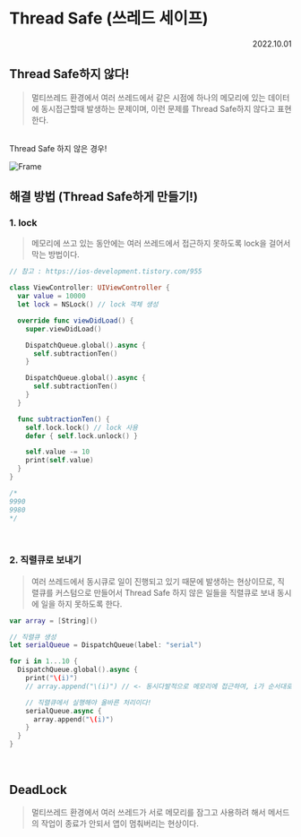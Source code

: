 # Thread Safe (쓰레드 세이프)

<div align="right">2022.10.01</div>

## Thread Safe하지 않다!

> 멀티쓰레드 환경에서 여러 쓰레드에서 같은 시점에 하나의 메모리에 있는 데이터에 동시접근할때 발생하는 문제이며, 이런 문제를 Thread Safe하지 않다고 표현한다.

<br/>
Thread Safe 하지 않은 경우!

![Frame](https://user-images.githubusercontent.com/75922558/193414457-c8d47aa6-0884-4a2d-a5b2-7ca2bd893f05.png)

## 해결 방법 (Thread Safe하게 만들기!)

### 1. lock

> 메모리에 쓰고 있는 동안에는 여러 쓰레드에서 접근하지 못하도록 lock을 걸어서 막는 방법이다.

```Swift
// 참고 : https://ios-development.tistory.com/955

class ViewController: UIViewController {
  var value = 10000
  let lock = NSLock() // lock 객체 생성

  override func viewDidLoad() {
    super.viewDidLoad()

    DispatchQueue.global().async {
      self.subtractionTen()
    }

    DispatchQueue.global().async {
      self.subtractionTen()
    }
  }

  func subtractionTen() {
    self.lock.lock() // lock 사용
    defer { self.lock.unlock() }

    self.value -= 10
    print(self.value)
  }
}

/*
9990
9980
*/
```

<br/>

### 2. 직렬큐로 보내기

> 여러 쓰레드에서 동시큐로 일이 진행되고 있기 때문에 발생하는 현상이므로, 직렬큐를 커스텀으로 만들어서 Thread Safe 하지 않은 일들을 직렬큐로 보내 동시에 일을 하지 못하도록 한다.

```Swift
var array = [String]()

// 직렬큐 생성
let serialQueue = DispatchQueue(label: "serial")

for i in 1...10 {
  DispatchQueue.global().async {
    print("\(i)")
    // array.append("\(i)") // <- 동시다발적으로 메모리에 접근하여, i가 순서대로 출력이 안된다.

    // 직렬큐에서 실행해야 올바른 처리이다!
    serialQueue.async {
      array.append("\(i)")
    }
  }
}
```

<br/>

## DeadLock

> 멀티쓰레드 환경에서 여러 쓰레드가 서로 메모리를 잠그고 사용하려 해서 메서드의 작업이 종료가 안되서 앱이 멈춰버리는 현상이다.
